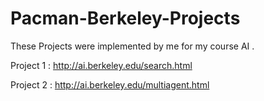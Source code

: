 # Pacman-Berkeley-Projects

These Projects were implemented by me for my course AI .

Project 1 : http://ai.berkeley.edu/search.html

Project 2 : http://ai.berkeley.edu/multiagent.html
